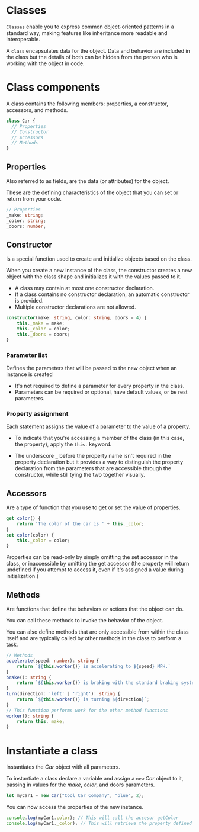 # Classes

`Classes` enable you to express common object-oriented patterns in a standard way, making features like inheritance more readable and interoperable.

A `class` encapsulates data for the object. Data and behavior are included in the class but the details of both can be hidden from the person who is working with the object in code.

# Class components

A class contains the following members: properties, a constructor, accessors, and methods.

```ts
class Car {
  // Properties
  // Constructor
  // Accessors
  // Methods
}
```

## Properties

Also referred to as fields, are the data (or attributes) for the object.

These are the defining characteristics of the object that you can set or return from your code.

```ts
// Properties
_make: string;
_color: string;
_doors: number;
```

## Constructor

Is a special function used to create and initialize objects based on the class.

When you create a new instance of the class, the constructor creates a new object with the class shape and initializes it with the values passed to it.

- A class may contain at most one constructor declaration.
- If a class contains no constructor declaration, an automatic constructor is provided.
- Multiple constructor declarations are not allowed.

```ts
constructor(make: string, color: string, doors = 4) {
    this._make = make;
    this._color = color;
    this._doors = doors;
}
```

### Parameter list

Defines the parameters that will be passed to the new object when an instance is created

- It's not required to define a parameter for every property in the class.
- Parameters can be required or optional, have default values, or be rest parameters.

### Property assignment

Each statement assigns the value of a parameter to the value of a property.

- To indicate that you're accessing a member of the class (in this case, the property), apply the `this.` keyword.

- The underscore `_` before the property name isn't required in the property declaration but it provides a way to distinguish the property declaration from the parameters that are accessible through the constructor, while still tying the two together visually.

## Accessors

Are a type of function that you use to get or set the value of properties.

```ts
get color() {
    return 'The color of the car is ' + this._color;
}
set color(color) {
    this._color = color;
}
```

Properties can be read-only by simply omitting the set accessor in the class, or inaccessible by omitting the get accessor (the property will return undefined if you attempt to access it, even if it's assigned a value during initialization.)

## Methods

Are functions that define the behaviors or actions that the object can do.

You can call these methods to invoke the behavior of the object.

You can also define methods that are only accessible from within the class itself and are typically called by other methods in the class to perform a task.

```ts
// Methods
accelerate(speed: number): string {
    return `${this.worker()} is accelerating to ${speed} MPH.`
}
brake(): string {
    return `${this.worker()} is braking with the standard braking system.`
}
turn(direction: 'left' | 'right'): string {
    return `${this.worker()} is turning ${direction}`;
}
// This function performs work for the other method functions
worker(): string {
    return this._make;
}
```

# Instantiate a class

Instantiates the _Car_ object with all parameters.

To instantiate a class declare a variable and assign a `new` _Car_ object to it, passing in values for the _make_, _color_, and doors parameters.

```ts
let myCar1 = new Car("Cool Car Company", "blue", 2);
```

You can now access the properties of the new instance.

```ts
console.log(myCar1.color); // This will call the accesor getColor
console.log(myCar1._color); // This will retrieve the property defined in the class
```
